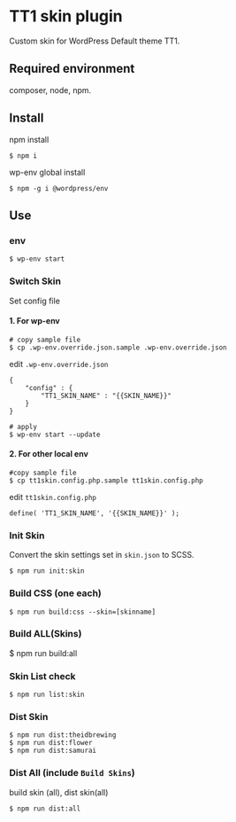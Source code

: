 # TT1 skin plugin

Custom skin for WordPress Default theme TT1.

## Required environment

composer, node, npm.

## Install

npm install

```
$ npm i
```

wp-env global install

```
$ npm -g i @wordpress/env
```

## Use

### env

```
$ wp-env start
```

### Switch Skin

Set config file

#### 1. For wp-env

```
# copy sample file
$ cp .wp-env.override.json.sample .wp-env.override.json
```

edit `.wp-env.override.json`

```
{
    "config" : {
        "TT1_SKIN_NAME" : "{{SKIN_NAME}}"
    }
}
```

```
# apply
$ wp-env start --update
```


#### 2. For other local env

```
#copy sample file
$ cp tt1skin.config.php.sample tt1skin.config.php
```

edit `tt1skin.config.php`

```
define( 'TT1_SKIN_NAME', '{{SKIN_NAME}}' );
```

### Init Skin

Convert the skin settings set in `skin.json` to SCSS.

```
$ npm run init:skin
```

### Build CSS (one each)

```
$ npm run build:css --skin=[skinname]
```

### Build ALL(Skins)
$ npm run build:all

### Skin List check

```
$ npm run list:skin
```

### Dist Skin

```
$ npm run dist:theidbrewing
$ npm run dist:flower
$ npm run dist:samurai
```

### Dist All (include `Build Skins`)
build skin (all), dist skin(all)
```
$ npm run dist:all
```
